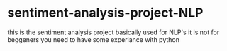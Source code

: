 # sentiment-analysis-project-NLP

this is the sentiment analysis project basically used for NLP's 
it is not for beggeners you need to have some experiance with python  
